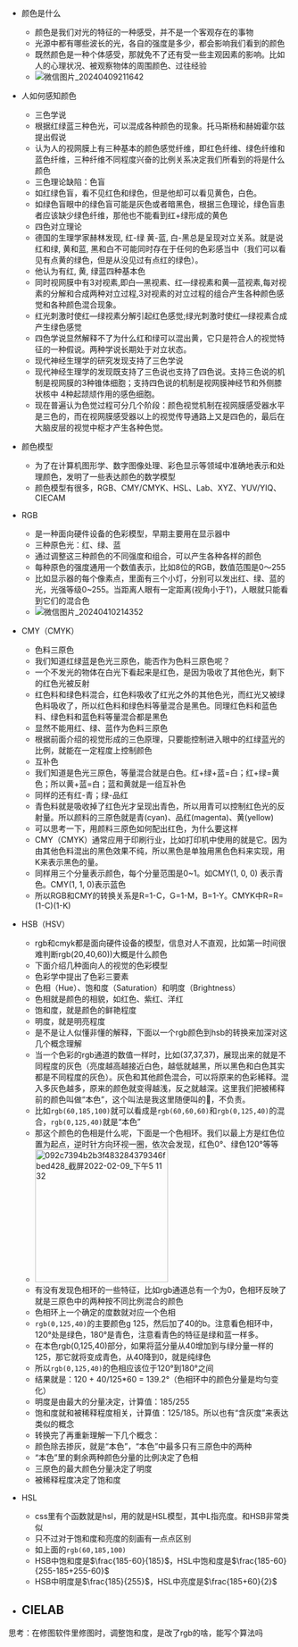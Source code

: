 - 颜色是什么
  - 颜色是我们对光的特征的一种感受，并不是一个客观存在的事物
  - 光源中都有哪些波长的光，各自的强度是多少，都会影响我们看到的颜色
  - 既然颜色是一种个体感受，那就免不了还有受一些主观因素的影响。比如人的心理状况、被观察物体的周围颜色、过往经验
  - ![微信图片_20240409211642](https://github.com/zhaoyan11/template-for-eslint/assets/27720345/9ac65f2f-2bbb-4e13-89f4-f8adfc21c522)

  
- 人如何感知颜色
  - 三色学说
  - 根据红绿蓝三种色光，可以混成各种颜色的现象。托马斯杨和赫姆霍尔兹提出假说
  - 认为人的视网膜上有三种基本的颜色感觉纤维，即红色纤维、绿色纤维和蓝色纤维，三种纤维不同程度兴奋的比例关系决定我们所看到的将是什么颜色
  - 三色理论缺陷：色盲
  - 如红绿色盲，看不见红色和绿色，但是他却可以看见黄色，白色。
  - 如绿色盲眼中的绿色盲可能是灰色或者暗黑色，根据三色理论，绿色盲患者应该缺少绿色纤维，那他也不能看到红+绿形成的黄色
  - 四色对立理论
  - 德国的生理学家赫林发现, 红-绿 黄-蓝, 白-黑总是呈现对立关系。就是说红和绿, 黄和蓝, 黑和白不可能同时存在于任何的色彩感当中（我们可以看见有点黄的绿色，但是从没见过有点红的绿色）。
  - 他认为有红, 黄, 绿蓝四种基本色
  - 同时视网膜中有3对视素,即白—黑视素、红—绿视素和黄—蓝视素,每对视素的分解和合成两种对立过程,3对视素的对立过程的组合产生各种颜色感觉和各种颜色混合现象。
  - 红光刺激时使红—绿视素分解引起红色感觉;绿光刺激时使红—绿视素合成产生绿色感觉
  - 四色学说显然解释不了为什么红和绿可以混出黄，它只是符合人的视觉特征的一种假说。两种学说长期处于对立状态。
  - 现代神经生理学的研究发现支持了三色学说
  - 现代神经生理学的发现既支持了三色说也支持了四色说。支持三色说的机制是视网膜的3种锥体细胞；支持四色说的机制是视网膜神经节和外侧膝状核中 4种起颉颃作用的感色细胞。
  - 现在普遍认为色觉过程可分几个阶段：颜色视觉机制在视网膜感受器水平是三色的，而在视网膜感受器以上的视觉传导通路上又是四色的，最后在大脑皮层的视觉中枢才产生各种色觉。

- 颜色模型
  - 为了在计算机图形学、数字图像处理、彩色显示等领域中准确地表示和处理颜色，发明了一些表达颜色的数学模型
  - 颜色模型有很多，RGB、CMY/CMYK、HSL、Lab、XYZ、YUV/YIQ、CIECAM
 
- RGB
  - 是一种面向硬件设备的色彩模型，早期主要用在显示器中 
  - 三种原色光：红、绿、蓝
  - 通过调整这三种颜色的不同强度和组合，可以产生各种各样的颜色
  - 每种原色的强度通用一个数值表示，比如8位的RGB，数值范围是0～255
  - 比如显示器的每个像素点，里面有三个小灯，分别可以发出红、绿、蓝的光，光强等级0~255。当距离人眼有一定距离(视角小于1′)，人眼就只能看到它们的混合色
  - ![微信图片_20240410214352](https://github.com/zhaoyan11/template-for-eslint/assets/27720345/95109e54-77d6-4eae-8203-f23cfa4e0ff6)

- CMY（CMYK）
  - 色料三原色
  - 我们知道红绿蓝是色光三原色，能否作为色料三原色呢？
  - 一个不发光的物体在白光下看起来是红色，是因为吸收了其他色光，剩下的红色光被反射
  - 红色料和绿色料混合，红色料吸收了红光之外的其他色光，而红光又被绿色料吸收了，所以红色料和绿色料等量混合是黑色。同理红色料和蓝色料、绿色料和蓝色料等量混合都是黑色
  - 显然不能用红、绿、蓝作为色料三原色
  - 根据前面介绍的视觉形成的三色原理，只要能控制进入眼中的红绿蓝光的比例，就能在一定程度上控制颜色
  - 互补色
  - 我们知道是色光三原色，等量混合就是白色。红+绿+蓝=白；红+绿=黄色；所以黄+蓝=白；蓝和黄就是一组互补色
  - 同样的还有红-青；绿-品红
  - 青色料就是吸收掉了红色光才呈现出青色，所以用青可以控制红色光的反射量。所以颜料的三原色就是青(cyan)、品红(magenta)、黄(yellow)
  - 可以思考一下，用颜料三原色如何配出红色，为什么要这样
  - CMY（CMYK）通常应用于印刷行业，比如打印机中使用的就是它。因为由其他色料混出的黑色效果不纯，所以黑色是单独用黑色色料来实现，用K来表示黑色的量。
  - 同样用三个分量表示颜色，每个分量范围是0~1。如CMY(1, 0, 0) 表示青色。CMY(1, 1, 0)表示蓝色
  - 所以RGB和CMY的转换关系是R=1-C，G=1-M，B=1-Y。CMYK中R=R=(1-C)(1-K)

- HSB（HSV）
  - rgb和cmyk都是面向硬件设备的模型，信息对人不直观，比如第一时间很难判断rgb(20,40,60))大概是什么颜色
  - 下面介绍几种面向人的视觉的色彩模型
  - 色彩学中提出了色彩三要素
  - 色相（Hue）、饱和度（Saturation）和明度（Brightness）
  - 色相就是颜色的相貌，如红色、紫红、洋红
  - 饱和度，就是颜色的鲜艳程度
  - 明度，就是明亮程度
  - 是不是让人似懂非懂的解释，下面以一个rgb颜色到hsb的转换来加深对这几个概念理解
  - 当一个色彩的rgb通道的数值一样时，比如(37,37,37)，展现出来的就是不同程度的灰色（亮度越高越接近白色，越低就越黑，所以黑色和白色其实都是不同程度的灰色）。灰色和其他颜色混合，可以将原来的色彩稀释。混入多灰色越多，原来的颜色就变得越浅，反之就越深。这里我们把被稀释前的颜色叫做“本色”，这个叫法是我这里随便叫的🫤，不负责。
  - 比如`rgb(60,185,100)`就可以看成是`rgb(60,60,60)`和`rgb(0,125,40)`的混合，`rgb(0,125,40)`就是“本色”
  - 那这个颜色的色相是什么呢，下面是一个色相环。我们以最上方是红色位置为起点，逆时针方向环视一圈，依次会发现，红色0°、绿色120°等等
  - <img width="238" alt="092c7394b2b3f483284379346fbed428_截屏2022-02-09_下午5 11 32" src="https://github.com/zhaoyan11/template-for-eslint/assets/27720345/9f3c1386-4e70-4794-ad7d-698966d4a487">
  - 有没有发现色相环的一些特征，比如rgb通道总有一个为0，色相环反映了就是三原色中的两种按不同比例混合的颜色
  - 色相环上一个确定的度数就对应一个色相
  - `rgb(0,125,40)`的主要颜色g 125，然后加了40的b。注意看色相环中，120°处是绿色，180°是青色，注意看青色的特征是绿和蓝一样多。
  - 在本色rgb(0,125,40)部分，如果将蓝分量从40增加到与绿分量一样的125，那它就将变成青色，从40降到0，就是纯绿色
  - 所以`rgb(0,125,40)`的色相应该位于120°到180°之间
  - 结果就是：120 + 40/125*60 = 139.2°（色相环中的颜色分量是均匀变化）
  - 明度是由最大的分量决定，计算值：185/255
  - 饱和度就和被稀释程度相关，计算值：125/185。所以也有“含灰度”来表达类似的概念
  - 转换完了再重新理解一下几个概念：
  - 颜色除去掺灰，就是“本色”，“本色”中最多只有三原色中的两种
  - “本色”里的剩余两种颜色分量的比例决定了色相
  - 三原色的最大颜色分量决定了明度
  - 被稀释程度决定了饱和度

- HSL
  - css里有个函数就是hsl，用的就是HSL模型，其中L指亮度。和HSB非常类似
  - 只不过对于饱和度和亮度的刻画有一点点区别
  - 如上面的`rgb(60,185,100)`
  - HSB中饱和度是$\frac{185-60}{185}$，HSL中饱和度是$\frac{185-60}{255-185+255-60}$
  - HSB中明度是$\frac{185}{255}$，HSL中亮度是$\frac{185+60}{2}$

- CIELAB 
  - 

思考：在修图软件里修图时，调整饱和度，是改了rgb的啥，能写个算法吗
